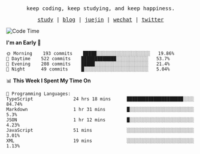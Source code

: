 <p align="center">
  <samp>
    <span>keep coding, keep studying, and keep happiness.</span>
  </samp>
</p>

<p align="center">
  <samp>
    <a href="https://github.com/ouduidui/fe-study">study</a> |
    <a href="https://deweyou.me">blog</a>  |
    <a href="https://juejin.cn/user/4309700183594366">juejin</a> |
    <a href="https://user-images.githubusercontent.com/54696834/165071004-6509e3f2-90c3-448c-9d92-3da42b0c2021.jpeg">wechat</a> |
    <a href="https://twitter.com/ouduidui">twitter</a>
  </samp>
</p>

<!--START_SECTION:waka-->
![Code Time](http://img.shields.io/badge/Code%20Time-0%20secs-blue)

**I'm an Early 🐤** 

```text
🌞 Morning    193 commits    █████░░░░░░░░░░░░░░░░░░░░   19.86% 
🌆 Daytime    522 commits    █████████████░░░░░░░░░░░░   53.7% 
🌃 Evening    208 commits    █████░░░░░░░░░░░░░░░░░░░░   21.4% 
🌙 Night      49 commits     █░░░░░░░░░░░░░░░░░░░░░░░░   5.04%

```


📊 **This Week I Spent My Time On** 

```text
💬 Programming Languages: 
TypeScript               24 hrs 18 mins      █████████████████████░░░░   84.74% 
Markdown                 1 hr 31 mins        █░░░░░░░░░░░░░░░░░░░░░░░░   5.3% 
JSON                     1 hr 12 mins        █░░░░░░░░░░░░░░░░░░░░░░░░   4.23% 
JavaScript               51 mins             ░░░░░░░░░░░░░░░░░░░░░░░░░   3.01% 
XML                      19 mins             ░░░░░░░░░░░░░░░░░░░░░░░░░   1.13%

```


<!--END_SECTION:waka-->
